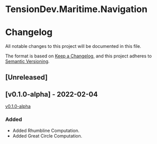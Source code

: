 # TensionDev.Maritime.Navigation

# Changelog
All notable changes to this project will be documented in this file.

The format is based on [Keep a Changelog](https://keepachangelog.com/en/1.0.0/),
and this project adheres to [Semantic Versioning](https://semver.org/spec/v2.0.0.html).

## [Unreleased]


## [v0.1.0-alpha] - 2022-02-04
[v0.1.0-alpha](https://github.com/TensionDev/Navigation/releases/tag/v0.1.0-alpha)

### Added
- Added Rhumbline Computation.
- Added Great Circle Computation.
